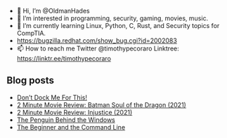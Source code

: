 - 👋 Hi, I’m @OldmanHades
- 👀 I’m interested in programming, security, gaming, movies, music.
- 🌱 I’m currently learning Linux, Python, C, Rust, and Security topics for CompTIA.
- https://bugzilla.redhat.com/show_bug.cgi?id=2002083
- 📫 How to reach me Twitter @timothypecoraro
Linktree: https://linktr.ee/timothypecoraro

## Blog posts
<!-- BLOG-POST-LIST:START -->
- [Don’t Dock Me For This!](https://medium.com/@timothypecoraro/dont-dock-me-for-this-a9bb78e03f91?source=rss-5097f5c9b801------2)
- [2 Minute Movie Review: Batman Soul of the Dragon &lpar;2021&rpar;](https://medium.com/@timothypecoraro/2-minute-movie-review-batman-soul-of-the-dragon-2021-cdf4aadd8a73?source=rss-5097f5c9b801------2)
- [2 Minute Movie Review: Injustice &lpar;2021&rpar;](https://medium.com/@timothypecoraro/2-minute-movie-review-injustice-2021-f2b31d4f0fbc?source=rss-5097f5c9b801------2)
- [The Penguin Behind the Windows](https://medium.com/@timothypecoraro/the-penguin-behind-the-windows-de4240719949?source=rss-5097f5c9b801------2)
- [The Beginner and the Command Line](https://medium.com/@timothypecoraro/the-beginner-and-the-command-line-f345eee6b8e5?source=rss-5097f5c9b801------2)
<!-- BLOG-POST-LIST:END -->
